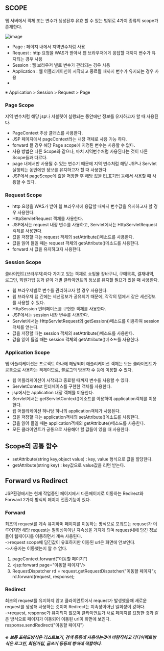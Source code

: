 ## SCOPE              
웹 서버에서 객체 또는 변수가 생성된후 유효 할 수 있는 범위로 4가지 종류의 scope가 
존재한다.

![image](https://user-images.githubusercontent.com/122864238/228735920-707c1070-cefb-4e4e-bd9d-dcf765ba0095.png)

- Page : 페이지 내에서 지역변수처럼 사용
- Request : http 요청을 WAS가 받아서 웹 브라우저에게 응답할 때까지 변수가 
유지되는 경우 사용
- Session : 웹 브라우저 별로 변수가 관리되는 경우 사용
- Application : 웹 어플리케이션이 시작되고 종료될 때까지 변수가 유지되는 경우 사용   
-             
※ Application > Session > Request > Page 

### Page Scope            
지역 변수처럼 해당 jsp나 서블릿이 실행되는 동안에만 정보를 유지하고자 할 때 사용된다.          
- PageContext 추상 클래스를 사용한다.
- JSP 페이지에서 pageContext라는 내장 객체로 사용 가능 하다.
- forward 될 경우 해당 Page scope에 지정된 변수는 사용할 수 없다.
- 사용 방법은 다른 Scope와 같으나, 마치 지역변수처럼 사용된다는 것이 다른 
Scope들과 다르다.
- page 내에서만 사용될 수 있는 변수기 때문에 지역 변수처럼 해당 JSP나 Servlet 
실행되는 동안에만 정보를 유지하고자 할 때 사용한다.
- JSP에서 pageScope에 값을 저장한 후 해당 값을 EL표기법 등에서 사용할 때 
사용할 수 있다.

### Request Scope
- http 요청을 WAS가 받아 웹 브라우저에 응답할 때까지 변수값을 유지하고자 할 경우 사용한다.
- HttpServletRequest 객체를 사용한다.
- JSP에서는 request 내장 변수를 사용하고, Servlet에서는 HttpServletRequest 객체를 
사용한다.
- 값을 저장할 때는 request 객체의 setAttribute()메소드를 사용한다.
- 값을 읽어 들일 때는 request 객체의 getAttribute()메소드를 사용한다.
- forward 시 값을 유지하고자 사용한다.

### Session Scope
클라이언트(브라우저)마다 가지고 있는 객체로 쇼핑몰 장바구니, 구매목록, 결재내역, 
로그인, 회원가입 등과 같이 개별 클라이언트의 정보를 유지할 필요가 있을 때 사용한다.          
- 웹 브라우저별로 변수를 관리하고자 할 경우 사용한다.
- 웹 브라우저 탭 간에는 세션정보가 공유되기 때문에, 각각의 탭에서 같은 세션정보를 
사용할 수 있다.
- HttpSession 인터페이스를 구현한 객체를 사용한다.
- JSP에서는 session 내장 변수를 사용한다.
- Servlet에서는 HttpServletRequest의 getSession()메소드를 이용하여 session 객체를 
얻는다.
- 값을 저장할 때는 session 객체의 setAttribute()메소드를 사용한다.
- 값을 읽어 들일 때는 session 객체의 getAttribute()메소드를 사용한다. 

### Application Scope         
웹 어플리케이션은 프로젝트 하나에 해당되며 애플리케이션 객체는 모든 클라이언트가 
공통으로 사용하는 객체이므로, 블로그의 방문자 수 등에 이용할 수 있다.        
- 웹 어플리케이션이 시작되고 종료될 때까지 변수를 사용할 수 있다.
- ServletContext 인터페이스를 구현한 객체를 사용한다.
- jsp에서는 application 내장 객체를 이용한다.
- Servlet에서는 getServletContext()메소드를 이용하여 application객체를 이용한다.
- 웹 어플리케이션 하나당 하나의 application객체가 사용된다.
- 값을 저장할 때는 application객체의 setAttribute()메소드를 사용한다.
- 값을 읽어 들일 때는 application객체의 getAttribute()메소드를 사용한다.
- 모든 클라이언트가 공통으로 사용해야 할 값들이 있을 때 사용한다.

## Scope의 공통 함수       
- setAttribute(string key,object value) : key, value 형식으로 값을 할당한다.
- getAttribute(string key) : key값으로 value값을 리턴 받는다.

## Forward vs Redirect
JSP환경에서는 현재 작업중인 페이지에서 다른페이지로 이동하는 Redirect와 Forward 
2가지 방식의 페이지 전환기능이 있다.

### Forward             
최초의 request를 계속 유지하며 페이지를 이동하는 방식으로 포워드는 requset가 
이루어지면 해당 request는 일회성이아닌 지속성을 가지게 되며 request내에 담긴 
정보들이 웹페이지를 이동하면서 계속 사용된다.           
->request scope에 담긴값이 유효하지만 이동된 url은 화면에 안보인다.            
->사용자는 이동했는지 알 수 없다.               
1. pageContext.forward("이동할 페이지")
2. <jsp:forward page="이동할 페이지"/>
3. RequestDispatcher rd = request.getRequestDispatcher("이동할 페이지");
rd.forward(request, response);

### Redirect            
최초의 request를 유지하지 않고 클라이언트에서 request가 발생했을때 새로운 
request를 생성해 사용하는 것이며 Redirect는 지속성이아닌 일회성이 강하다.                
->request, response가 유지되지 않으며 클라이언트가 새로 페이지를 요청한 것과 
같은 방식으로 페이지가 이동되어 이동된 url이 화면에 보인다.               
response.sendRedirect("이동할 페이지")

##### ※ 보통 포워드방식은 리스트보기, 검색 등등에 사용하는것이 바람직하고 리다이렉트방식은 로그인, 회원가입, 글쓰기 등등의 방식에 적합하다.
